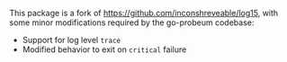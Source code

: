 This package is a fork of https://github.com/inconshreveable/log15, with some
minor modifications required by the go-probeum codebase:

 * Support for log level `trace`
 * Modified behavior to exit on `critical` failure
